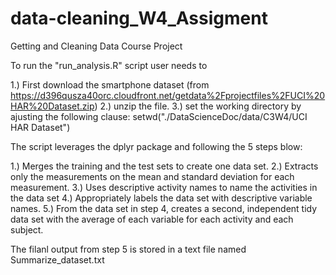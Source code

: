 # data-cleaning_W4_Assigment
Getting and Cleaning Data Course Project

To run the "run_analysis.R" script user needs to 

1.) First download the smartphone dataset (from https://d396qusza40orc.cloudfront.net/getdata%2Fprojectfiles%2FUCI%20HAR%20Dataset.zip) 
2.) unzip the file.
3.) set the working directory by ajusting the following clause: setwd("./DataScienceDoc/data/C3W4/UCI HAR Dataset")

The script leverages the dplyr package and following the 5 steps blow:

1.) Merges the training and the test sets to create one data set.
2.) Extracts only the measurements on the mean and standard deviation for each measurement.
3.) Uses descriptive activity names to name the activities in the data set
4.) Appropriately labels the data set with descriptive variable names.
5.) From the data set in step 4, creates a second, independent tidy data set with the average of each variable for each activity and each subject.

The filanl output from step 5 is stored in a text file named Summarize_dataset.txt
